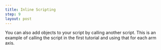 ```yaml
---
title: Inline Scripting
step: 9
layout: post
---
```


You can also add objects to your script by calling another script. This is an example of calling the script in the first tutorial and using that for each arm axis. 

<script src="https://gist.github.com/madhephaestus/4139e25c910b93e82732.js"></script>